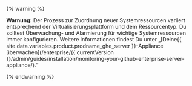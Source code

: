 {% warning %}

**Warnung:** Der Prozess zur Zuordnung neuer Systemressourcen variiert entsprechend der Virtualisierungsplattform und dem Ressourcentyp. Du solltest Überwachung- und Alarmierung für wichtige Systemressourcen immer konfigurieren. Weitere Informationen findest Du unter „[Deine{{ site.data.variables.product.prodname_ghe_server }}-Appliance überwachen](/enterprise/{{ currentVersion }}/admin/guides/installation/monitoring-your-github-enterprise-server-appliance/).“

{% endwarning %}
